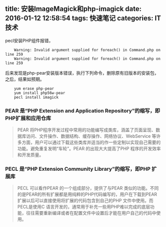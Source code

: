title: 安装ImageMagick和php-imagick
date: 2016-01-12 12:58:54
tags: 快速笔记
categories: IT技术
---

pecl安装PHP组件报错，

        Warning: Invalid argument supplied for foreach() in Command.php on line 259
        Warning: Invalid argument supplied for foreach() in Command.php on line 259

后来发现是php-pear安装版本错误，执行下列命令，删除原有旧版本的安装包，之后，结果如预期。

        yum erase php-pear
        yum install php56w-pear
        pecl install imagick
        
### PEAR 是“PHP Extension and Application Repository”的缩写，即PHP扩展和应用仓库
> PEAR 将PHP程序开发过程中常用的功能编写成类库，涵盖了页面呈现、数据库访问、文件操作、数据结构、缓存操作、网络协议、WebService 等许多方面，用户可以通过下载这些类库并适当的作一些定制以实现自己需要的功能。避免重复发明“车轮”。PEAR 的出现大大提高了PHP 程序的开发效率和开发质量。

### PECL 是“PHP Extension Community Library”的缩写，即PHP 扩展库

> PECL 可以看作PEAR 的一个组成部分，提供了与PEAR 类似的功能。不同的是PEAR的所有扩展都是用纯粹的PHP代码编写的，用户在下载到PEAR 扩展以后可以直接使用将扩展的代码包含到自己的PHP 文件中使用。而PECL是使用C 语言开发的，通常用于补充一些用PHP难以完成的底层功能，往往需要重新编译或者在配置文件中设置后才能在用户自己的代码中使用。
        
  
